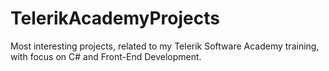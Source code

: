 TelerikAcademyProjects
======================

Most interesting projects, related to my Telerik Software Academy training, 
with focus on C# and Front-End Development.
